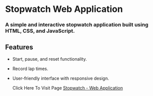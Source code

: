 
# Stopwatch Web Application

<h3>A simple and interactive stopwatch application built using HTML, CSS, and JavaScript.</h3>

## Features
- Start, pause, and reset functionality.
- Record lap times.
- User-friendly interface with responsive design.

  Click Here To Visit Page <a href="https://sarubala-msbala4455.github.io/PRODIGY_WD_02/">Stopwatch - Web Application</a>




